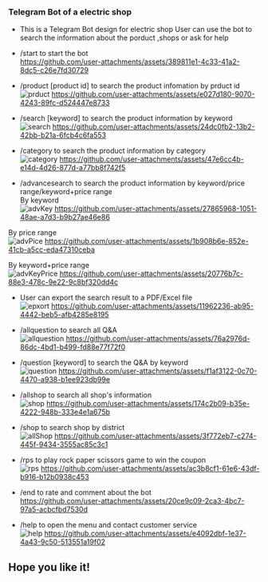 ### Telegram Bot of a electric shop

* This is a Telegram Bot design for electric shop
  User can use the bot to search the information about the porduct ,shops or ask for help
  
*  /start to start the bot<br>
https://github.com/user-attachments/assets/389811e1-4c33-41a2-8dc5-c26e7fd30729

*  /product [product id] to search the product infomation by prduct id<br>
![prduct](https://github.com/Danwwwww/TgBot/blob/main/video/product.gif) 
https://github.com/user-attachments/assets/e027d180-9070-4243-89fc-d524447e8733

* /search [keyword] to search the product information by keyword<br>
![search](https://github.com/Danwwwww/TgBot/blob/main/video/search.gif)
https://github.com/user-attachments/assets/24dc0fb2-13b2-42bb-b21a-6fcb4c6fa553

* /category to search the product information by category<br>
![category](https://github.com/Danwwwww/TgBot/blob/main/video/category.gif)
https://github.com/user-attachments/assets/47e6cc4b-e14d-4d26-877d-a77bb8f742f5

* /advancesearch to search the product information by keyword/price range/keyword+price range<br>
By keyword<br>
![advKey](https://github.com/Danwwwww/TgBot/blob/main/video/advKey.gif)
https://github.com/user-attachments/assets/27865968-1051-48ae-a7d3-b9b27ae46e86

By price range<br>
![advPice](https://github.com/Danwwwww/TgBot/blob/main/video/advPrice.gif)
https://github.com/user-attachments/assets/1b908b6e-852e-41cb-a5cc-eda47310ceba

By keyword+price range<br>
![advKeyPrice](https://github.com/Danwwwww/TgBot/blob/main/video/advKey%2BPrice.gif)
https://github.com/user-attachments/assets/20776b7c-88e3-478c-9e22-9c8bf320dd4c

* User can export the search result to a PDF/Excel file <br>
![epxort](https://github.com/Danwwwww/TgBot/blob/main/video/pdf.gif)
https://github.com/user-attachments/assets/11962236-ab95-4442-beb5-afb4285e8195

* /allquestion to search all Q&A<br>
![allquestion](https://github.com/Danwwwww/TgBot/blob/main/video/allQuestion'.gif)
https://github.com/user-attachments/assets/76a2976d-86dc-4bd1-b499-fd88e77f72f0

* /question [keyword] to search the Q&A by keyword<br>
![question](https://github.com/Danwwwww/TgBot/blob/main/video/question.gif)
https://github.com/user-attachments/assets/f1af3122-0c70-4470-a938-b1ee923db99e

* /allshop to search all shop's information <br>
![shop](https://github.com/Danwwwww/TgBot/blob/main/video/shop.gif)
https://github.com/user-attachments/assets/174c2b09-b35e-4222-948b-333e4e1a675b

* /shop to search shop by district<br>
![allShop](https://github.com/Danwwwww/TgBot/blob/main/video/shop.gif)
https://github.com/user-attachments/assets/3f772eb7-c274-445f-9434-3555ac85c3c1

* /rps to play rock paper scissors game to win the coupon<br>
![rps](https://github.com/Danwwwww/TgBot/blob/main/video/rps.gif)
https://github.com/user-attachments/assets/ac3b8cf1-61e6-43df-b916-b12b0938c453

* /end to rate and comment about the bot<br>
https://github.com/user-attachments/assets/20ce9c09-2ca3-4bc7-97a5-acbcfbd7530d

* /help to open the menu and contact customer service<br>
![help](https://github.com/Danwwwww/TgBot/blob/main/video/help.gif)
https://github.com/user-attachments/assets/e4092dbf-1e37-4a43-9c50-513551a19f02

## Hope you like it!
